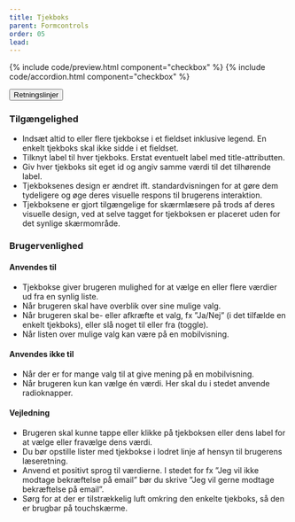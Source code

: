 ```yaml
---
title: Tjekboks
parent: Formcontrols
order: 05
lead:
---
```



{% include code/preview.html component="checkbox" %}
{% include code/accordion.html component="checkbox" %}
<div class="accordion-bordered accordion-docs">
  <button class="button-unstyled accordion-button"
      aria-expanded="true" aria-controls="checkbox-docs">
    Retningslinjer
  </button>
  <div id="checkbox-docs" aria-hidden="false" class="accordion-content">
    <article>
      <section>
          <h3 class="h4">Tilgængelighed</h3>
          <ul>
              <li>Indsæt altid to eller flere tjekbokse i et fieldset inklusive legend. En enkelt tjekboks skal ikke sidde i et fieldset.</li>
              <li>Tilknyt label til hver tjekboks. Erstat eventuelt label med title-attributten.</li>
              <li>Giv hver tjekboks sit eget id og angiv samme værdi til det tilhørende label.</li>
              <li>Tjekboksenes design er ændret ift. standardvisningen for at gøre dem tydeligere og øge deres visuelle respons til brugerens interaktion.</li>
              <li>Tjekboksene er gjort tilgængelige for skærmlæsere på trods af deres visuelle design, ved at selve tagget for tjekboksen er placeret uden for det synlige skærmområde.</li>
          </ul>
      </section>
      <section>
          <h3 class="h4">Brugervenlighed</h3>
          <h4 class="h5">Anvendes til</h4>
          <ul>
              <li>Tjekbokse giver brugeren mulighed for at vælge en eller flere værdier ud fra en synlig liste.</li>
              <li>Når brugeren skal have overblik over sine mulige valg.</li>
              <li>Når brugeren skal be- eller afkræfte et valg, fx ”Ja/Nej” (i det tilfælde en enkelt tjekboks), eller slå noget til eller fra (toggle).</li>
              <li>Når listen over mulige valg kan være på en mobilvisning.</li>
          </ul>
          <h4 class="h5">Anvendes ikke til</h4>
          <ul>
              <li>Når der er for mange valg til at give mening på en mobilvisning.</li>
              <li>Når brugeren kun kan vælge én værdi. Her skal du i stedet anvende radioknapper.</li>
          </ul>
          <h4 class="h5">Vejledning</h4>
          <ul>
              <li>Brugeren skal kunne tappe eller klikke på tjekboksen eller dens label for at vælge eller fravælge dens værdi.</li>
              <li>Du bør opstille lister med tjekbokse i lodret linje af hensyn til brugerens læseretning.</li>
              <li>Anvend et positivt sprog til værdierne. I stedet for fx ”Jeg vil ikke modtage bekræftelse på email” bør du skrive ”Jeg vil gerne modtage bekræftelse på email”.</li>
              <li>Sørg for at der er tilstrækkelig luft omkring den enkelte tjekboks, så den er brugbar på touchskærme.</li>
          </ul>
      </section>
    </article>
  </div>
</div>
